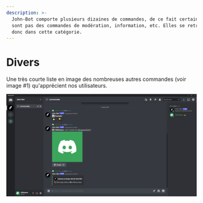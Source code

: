 ```yaml
---
description: >-
  John-Bot comporte plusieurs dizaines de commandes, de ce fait certaines ne
  sont pas des commandes de modération, information, etc. Elles se retrouvent
  donc dans cette catégorie.
---
```


# Divers

Une très courte liste en image des nombreuses autres commandes (voir image #1) qu'apprécient nos utilisateurs.

![Image #1](../../.gitbook/assets/Autre.png)
